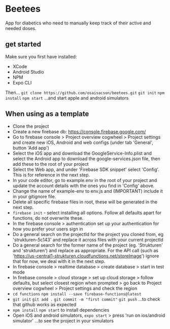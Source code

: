 # Beetees

App for diabetics who need to manually keep track of their active and needed doses.

## get started

Make sure you first have installed:

- XCode
- Android Studio
- NPM
- Expo CLI

Then...
`git clone https://github.com/osaisacson/beetees.git`
`git init`
`npm install`
`npm start`
...and start apple and android simulators

## When using as a template

- Clone the project
- Create a new firebase db: https://console.firebase.google.com/
- Go to firebase console > Project overview cogwheel > Project settings and create new iOS, Android and web configs (under tab 'General', button 'Add app')
- Select the iOS app and download the GoogleService-Info.plist and select the Android app to download the google-services.json file, then add these to the root of your project
- Select the Web app, and under 'Firebase SDK snippet' select 'Config'. This is for reference in the next step.
- In your code editor, go to example.env in the root of your project and update the account details with the ones you find in 'Config' above.
- Change the name of example-env to env.js and (IMPORTANT) include it in your gitignore file.
- Delete all specific firebase files in root, these will be generated in the next step.
- `firebase init` - select installing all options. Follow all defaults apart for functions, do not overwrite these.
- In the firebase console > authentication set up your authentication for how you prefer your users sign in
- Do a general search on the projectId for the project you cloned from, eg 'strukturen-5c143' and replace it across files with your current projectId
- Do a general search for the former name of the project (eg. 'Strukturen' and 'strukturen') and replace as appropriate. For the API call (such as 'https://us-central1-strukturen.cloudfunctions.net/storeImage') ignore that for now, we deal with it in the next step.
- In firebase console > realtime database > create database > start in test mode
- In firebase console > cloud storage > set up cloud storage > follow defaults, but select closest region when prompted > go back to Project overview cogwheel > Project settings and check the region
- `cd functions` `npm install --save firebase-functions@latest`
- `git init` `git add .` `git commit -m "first commit"` `git push` ...to check that github works as expected
- `npm install` `npm start` to install dependencies
- Open iOS and android simulators, `expo start` > press 'run on ios/android simulator' ...to see the project in your simulators
